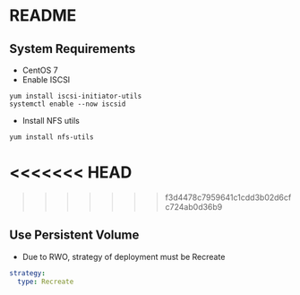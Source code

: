 # README #


## System Requirements
- CentOS 7
- Enable ISCSI
```shell=
yum install iscsi-initiator-utils
systemctl enable --now iscsid
```
- Install NFS utils
```shell=
yum install nfs-utils
```

<<<<<<< HEAD
=======

>>>>>>> f3d4478c7959641c1cdd3b02d6cfc724ab0d36b9
## Use Persistent Volume
- Due to RWO, strategy of deployment must be Recreate
```yaml
strategy:
  type: Recreate
```

